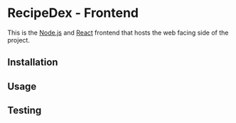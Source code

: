 # RecipeDex - Frontend
This is the [Node.js](https://nodejs.org/en/) and [React](https://reactjs.org/) frontend that hosts the web facing side of the project.

## Installation



## Usage



## Testing


